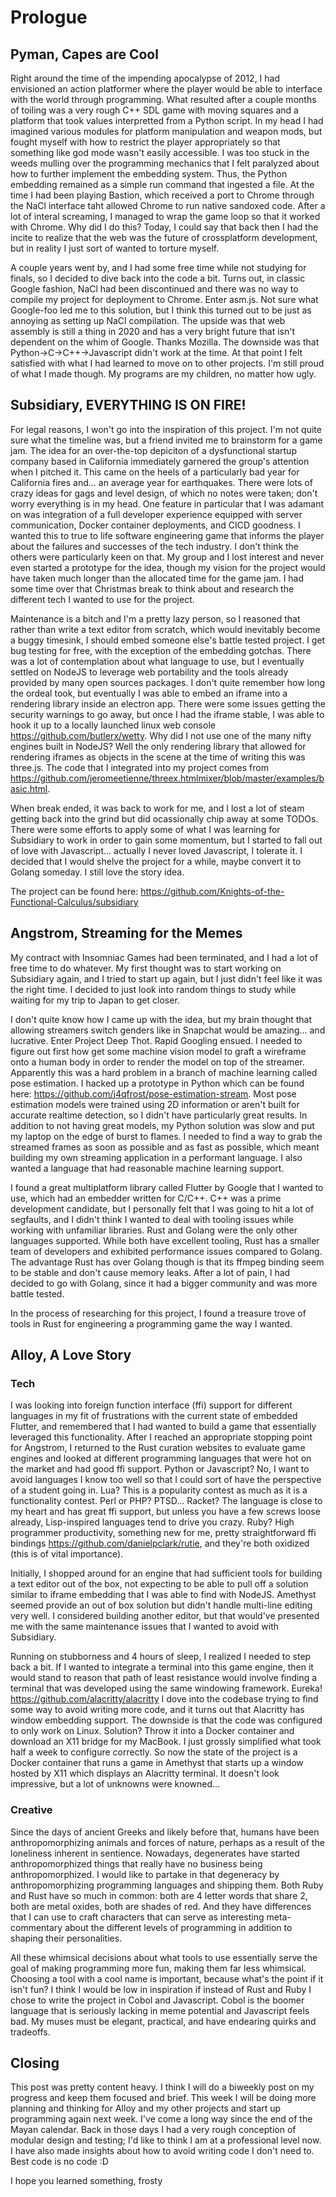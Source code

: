 # Prologue
## Pyman, Capes are Cool
Right around the time of the impending apocalypse of 2012, I had envisioned an action platformer where the player would be able to interface with the world through programming. What resulted after a couple months of toiling was a very rough C++ SDL game with moving squares and a platform that took values interpretted from a Python script. In my head I had imagined various modules for platform manipulation and weapon mods, but fought myself with how to restrict the player appropriately so that something like god mode wasn't easily accessible. I was too stuck in the weeds mulling over the programming mechanics that I felt paralyzed about how to further implement the embedding system. Thus, the Python embedding remained as a simple run command that ingested a file. At the time I had been playing Bastion, which received a port to Chrome through the NaCl interface taht allowed Chrome to run native sandoxed code. After a lot of interal screaming, I managed to wrap the game loop so that it worked with Chrome. Why did I do this? Today, I could say that back then I had the incite to realize that the web was the future of crossplatform development, but in reality I just sort of wanted to torture myself.

A couple years went by, and I had some free time while not studying for finals, so I decided to dive back into the code a bit. Turns out, in classic Google fashion, NaCl had been discontinued and there was no way to compile my project for deployment to Chrome. Enter asm.js. Not sure what Google-foo led me to this solution, but I think this turned out to be just as annoying as setting up NaCl compilation. The upside was that web assembly is still a thing in 2020 and has a very bright future that isn't dependent on the whim of Google. Thanks Mozilla. The downside was that Python->C->C++->Javascript didn't work at the time. At that point I felt satisfied with what I had learned to move on to other projects. I'm still proud of what I made though. My programs are my children, no matter how ugly.

## Subsidiary, EVERYTHING IS ON FIRE!
For legal reasons, I won't go into the inspiration of this project. I'm not quite sure what the timeline was, but a friend invited me to brainstorm for a game jam. The idea for an over-the-top depiciton of a dysfunctional startup company based in California immediately garnered the group's attention when I pitched it. This came on the heels of a particularly bad year for California fires and... an average year for earthquakes. There were lots of crazy ideas for gags and level design, of which no notes were taken; don't worry everything is in my head. One feature in particular that I was adamant on was integration of a full developer experience equipped with server communication, Docker container deployments, and CICD goodness. I wanted this to true to life software engineering game that informs the player about the failures and successes of the tech industry. I don't think the others were particularly keen on that. My group and I lost interest and never even started a prototype for the idea, though my vision for the project would have taken much longer than the allocated time for the game jam. I had some time over that Christmas break to think about and research the different tech I wanted to use for the project.

Maintenance is a bitch and I'm a pretty lazy person, so I reasoned that rather than write a text editor from scratch, which would inevitably become a buggy timesink, I should embed someone else's battle tested project. I get bug testing for free, with the exception of the embedding gotchas. There was a lot of contemplation about what language to use, but I eventually settled on NodeJS to leverage web portability and the tools already provided by many open sources packages. I don't quite remember how long the ordeal took, but eventually I was able to embed an iframe into a rendering library inside an electron app. There were some issues getting the security warnings to go away, but once I had the iframe stable, I was able to hook it up to a locally launched linux web console <https://github.com/butlerx/wetty>. Why did I not use one of the many nifty engines built in NodeJS? Well the only rendering library that allowed for rendering iframes as objects in the scene at the time of writing this was three.js. The code that I integrated into my project comes from <https://github.com/jeromeetienne/threex.htmlmixer/blob/master/examples/basic.html>.

When break ended, it was back to work for me, and I lost a lot of steam getting back into the grind but did ocassionally chip away at some TODOs. There were some efforts to apply some of what I was learning for Subsidiary to work in order to gain some momentum, but I started to fall out of love with Javascript... actually I never loved Javascript, I tolerate it. I decided that I would shelve the project for a while, maybe convert it to Golang someday. I still love the story idea.

The project can be found here: <https://github.com/Knights-of-the-Functional-Calculus/subsidiary>

## Angstrom, Streaming for the Memes
My contract with Insomniac Games had been terminated, and I had a lot of free time to do whatever. My first thought was to start working on Subsidiary again, and I tried to start up again, but I just didn't feel like it was the right time. I decided to just look into random things to study while waiting for my trip to Japan to get closer.

I don't quite know how I came up with the idea, but my brain thought that allowing streamers switch genders like in Snapchat would be amazing... and lucrative. Enter Project Deep Thot. Rapid Googling ensued. I needed to figure out first how get some machine vision model to graft a wireframe onto a human body in order to render the model on top of the streamer. Apparently this was a hard problem in a branch of machine learning called pose estimation. I hacked up a prototype in Python which can be found here: <https://github.com/j4qfrost/pose-estimation-stream>. Most pose estimation models were trained using 2D information or aren't built for accurate realtime detection, so I didn't have particularly great results. In addition to not having great models, my Python solution was slow and put my laptop on the edge of burst to flames. I needed to find a way to grab the streamed frames as soon as possible and as fast as possible, which meant building my own streaming application in a performant language. I also wanted a language that had reasonable machine learning support.

I found a great multiplatform library called Flutter by Google that I wanted to use, which had an embedder written for C/C++. C++ was a prime development candidate, but I personally felt that I was going to hit a lot of segfaults, and I didn't think I wanted to deal with tooling issues while working with unfamiliar libraries. Rust and Golang were the only other languages supported. While both have excellent tooling, Rust has a smaller team of developers and exhibited performance issues compared to Golang. The advantage Rust has over Golang though is that its ffmpeg binding seem to be stable and don't cause memory leaks. After a lot of pain, I had decided to go with Golang, since it had a bigger community and was more battle tested.

In the process of researching for this project, I found a treasure trove of tools in Rust for engineering a programming game the way I wanted.

## Alloy, A Love Story
### Tech
I was looking into foreign function interface (ffi) support for different languages in my fit of frustrations with the current state of embedded Flutter, and remembered that I had wanted to build a game that essentially leveraged this functionality. After I reached an appropriate stopping point for Angstrom, I returned to the Rust curation websites to evaluate game engines and looked at different programming languages that were hot on the market and had good ffi support. Python or Javascript? No, I want to avoid languages I know too well so that I could sort of have the perspective of a student going in. Lua? This is a popularity contest as much as it is a functionality contest. Perl or PHP? PTSD... Racket? The language is close to my heart and has great ffi support, but unless you have a few screws loose already, Lisp-inspired languages tend to drive you crazy. Ruby? High programmer productivity, something new for me, pretty straightforward ffi bindings <https://github.com/danielpclark/rutie>, and they're both oxidized (this is of vital importance).

Initially, I shopped around for an engine that had sufficient tools for building a text editor out of the box, not expecting to be able to pull off a solution similar to iframe embedding that I was able to find with NodeJS. Amethyst seemed provide an out of box solution but didn't handle multi-line editing very well. I considered building another editor, but that would've presented me with the same maintenance issues that I wanted to avoid with Subsidiary.

Running on stubborness and 4 hours of sleep, I realized I needed to step back a bit. If I wanted to integrate a terminal into this game engine, then it would stand to reason that path of least resistance would involve finding a terminal that was developed using the same windowing framework. Eureka! <https://github.com/alacritty/alacritty> I dove into the codebase trying to find some way to avoid writing more code, and it turns out that Alacritty has window embedding support. The downside is that the code was configured to only work on Linux. Solution? Throw it into a Docker container and download an X11 bridge for my MacBook. I just grossly simplified what took half a week to configure correctly. So now the state of the project is a Docker container that runs a game in Amethyst that starts up a window hosted by X11 which displays an Alacritty terminal. It doesn't look impressive, but a lot of unknowns were knowned...

### Creative
Since the days of ancient Greeks and likely before that, humans have been anthropomorphizing animals and forces of nature, perhaps as a result of the loneliness inherent in sentience. Nowadays, degenerates have started anthropomorphized things that really have no business being anthropomorphized. I would like to partake in that degeneracy by anthropomorphizing programming languages and shipping them. Both Ruby and Rust have so much in common: both are 4 letter words that share 2, both are metal oxides, both are shades of red. And they have differences that I can use to craft characters that can serve as interesting meta-commentary about the different levels of programming in addition to shaping their personalities.

All these whimsical decisions about what tools to use essentially serve the goal of making programming more fun, making them far less whimsical. Choosing a tool with a cool name is important, because what's the point if it isn't fun? I think I would be low in inspiration if instead of Rust and Ruby I chose to write the project in Cobol and Javascript. Cobol is the boomer language that is seriously lacking in meme potential and Javascript feels bad. My muses must be elegant, practical, and have endearing quirks and tradeoffs.

## Closing
This post was pretty content heavy. I think I will do a biweekly post on my progress and keep them focused and brief. This week I will be doing more planning and thinking for Alloy and my other projects and start up programming again next week. I've come a long way since the end of the Mayan calendar. Back in those days I had a very rough conception of modular design and testing; I'd like to think I am at a professional level now. I have also made insights about how to avoid writing code I don't need to. Best code is no code :D

I hope you learned something,
frosty